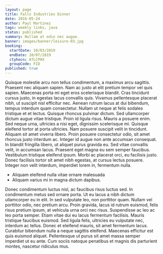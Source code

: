```yaml
---
layout: page
title: Falls Industries Dinner
date: 2016-05-24
author: Paul Martinez
tags: weekly links, java
status: published
summary: Nullam at odio nec augue.
banner: images/banner/leisure-03.jpg
booking:
  startDate: 10/03/2019
  endDate: 10/07/2019
  ctyhocn: ATLCPHX
  groupCode: FID
published: true
---
```

Quisque molestie arcu non tellus condimentum, a maximus arcu sagittis. Praesent nec aliquam sapien. Nam ac justo at elit pretium tempor vel quis sapien. Maecenas porta mi eget eros scelerisque blandit. Cras tincidunt cursus justo, in egestas lacus convallis quis. Vivamus pellentesque placerat nibh, ut suscipit nisl efficitur nec. Aenean rutrum lacus at dui bibendum, tempus interdum quam consectetur. Nullam ut neque at felis sodales tristique et et lectus. Quisque rhoncus pulvinar dictum. Sed ullamcorper dictum augue vitae tristique. Proin id ligula risus. Mauris a posuere enim.
Sed neque urna, ultricies a nisi eget, dignissim scelerisque mi. Quisque eleifend tortor at porta ultricies. Nam posuere suscipit velit in tincidunt. Aliquam sit amet viverra libero. Proin posuere consectetur odio, sit amet rhoncus justo interdum ac. Integer id augue non ante accumsan consequat. In blandit fringilla libero, ut aliquet purus gravida eu. Sed vitae convallis velit, in accumsan lacus. Praesent eget magna eu sem semper faucibus. Vestibulum tristique eleifend ipsum. Morbi ac placerat orci, eu facilisis justo. Donec facilisis tortor sit amet nibh egestas, at cursus lectus posuere. Integer non velit interdum, imperdiet lorem in, fermentum nulla.

* Aliquam eleifend nulla vitae ornare malesuada
* Aliquam varius mi in magna dictum dapibus.

Donec condimentum luctus nisl, ac faucibus risus luctus sed. In condimentum metus sed ornare porta. Ut eu lacus a nibh dictum ullamcorper eu in elit. In sed vulputate leo, non porttitor quam. Nullam vel porttitor odio, nec pretium arcu. Proin gravida, lacus id rutrum euismod, felis risus pretium ipsum, at vehicula urna orci nec risus. Suspendisse ac leo ac leo porta semper.
Etiam vitae dui eu lacus fermentum facilisis. Mauris tristique faucibus euismod. Sed ligula felis, ultricies eu vulputate nec, interdum ac tellus. Donec et eleifend mauris, sit amet fermentum lacus. Curabitur bibendum nulla a neque sagittis eleifend. Maecenas efficitur est quis euismod aliquet. Pellentesque ut purus sit amet massa semper imperdiet ut eu ante. Cum sociis natoque penatibus et magnis dis parturient montes, nascetur ridiculus mus.
